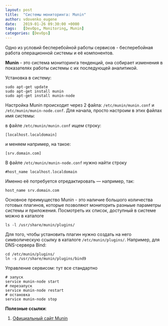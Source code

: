 ```yaml
---
layout: post
title:  "Системы мониторинга: Munin"
author: vdovenko_eugene
date:   2019-01-26 09:30:00 +0000
tags:   [DevOps, Monitoring, Munin]
categories: [DevOps]
---
```


Одно из условий бесперебойной работы сервисов - бесперебойная работа операционной системы и её компонентов.

__Munin__ - это система мониторинга тенденций, она собирает изменения в показателях работы системы с их последующей 
аналитикой.

Установка в систему:
```
sudo apt-get update
sudo apt-get install munin
sudo apt-get install munin-node
```

Настройка Munin происходит через 2 файла: `/etc/munin/munin.conf` и `/etc/munin/munin-node.conf`. Для начала, просто 
настроим в этих файлах имя системы:

в файле `/etc/munin/munin.conf` ищем строку:

```
[localhost.localdomain]
```

и меняем например, на такое:

```
[srv.domain.com]
```

В файле `/etc/munin/munin-node.conf` нужно найти строку

```
#host_name localhost.localdomain
```

Именно её потребуется отредактировать — например, так:

```
host_name srv.domain.com
```

Основное преимущество Munin - это наличие большого количества готовых плагинов, которые позволяют мониторить разныые 
параметры системы и приложения. Посмотреть их список, доступный в системе можно в каталоге

```
ls -l /usr/share/munin/plugins/
``` 

Для того, чтобы установить плагин нужно создать на него символическую ссылку в каталоге `/etc/munin/plugins/`. 
Например, для DNS-сервера Bind: 

```
cd /etc/munin/plugins/
ln -s /usr/share/munin/plugins/bind9
```

Управление сервисом: тут все стандартно
```
# запуск
service munin-node start
# перезапуск
service munin-node restart
# остановка
service munin-node stop
```

__Полезные ссылки__:
1. [Официальный сайт Munin](http://munin-monitoring.org)
